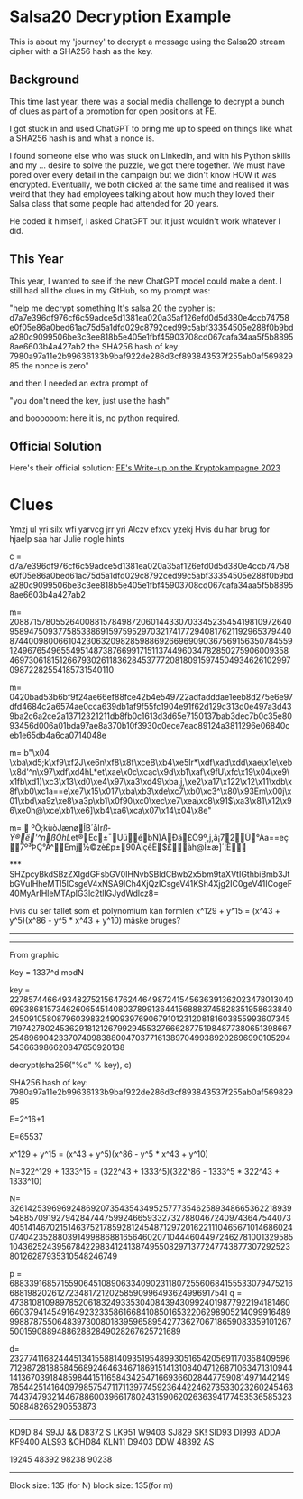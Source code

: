 # Salsa20 Decryption Example

This is about my 'journey' to decrypt a message using the Salsa20 stream cipher with a SHA256 hash as the key.

## Background

This time last year, there was a social media challenge to decrypt a bunch of clues as part of a promotion for open positions at FE.

I got stuck in and used ChatGPT to bring me up to speed on things like what a SHA256 hash is and what a nonce is.

I found someone else who was stuck on LinkedIn, and with his Python skills and my ... desire to solve the puzzle, we got there together. We must have pored over every detail in the campaign but we didn't know HOW it was encrypted. Eventually, we both clicked at the same time and realised it was weird that they had employees talking about how much they loved their Salsa class that some people had attended for 20 years.

He coded it himself, I asked ChatGPT but it just wouldn't work whatever I did.

## This Year

This year, I wanted to see if the new ChatGPT model could make a dent. I still had all the clues in my GitHub, so my prompt was:

"help me decrypt something
It's salsa 20
the cypher is: d7a7e396df976cf6c59adce5d1381ea020a35af126efd0d5d380e4ccb74758e0f05e86a0bed61ac75d5a1dfd029c8792ced99c5abf33354505e288f0b9bda280c9099506be3c3ee818b5e405e1fbf45903708cd067cafa34aa5f5b88958ae6603b4a427ab2
the SHA256 hash of key: 7980a97a11e2b99636133b9baf922de286d3cf893843537f255ab0af56982985
the nonce is zero"

and then I needed an extra prompt of

"you don't need the key, just use the hash"

and boooooom: here it is, no python required.
## Official Solution

Here's their official solution: [FE's Write-up on the Kryptokampagne 2023](https://www.fe-ddis.dk/globalassets/fe/dokumenter/2024/andet/-write-up-kryptokampagne-2023-.pdf)



# Clues
Ymzj ul yri silx wfi yarvcg jrr yri Alczv efxcv yzekj 
Hvis du har brug for hjaelp saa har Julie nogle hints


c = 
d7a7e396df976cf6c59adce5d1381ea020a35af126efd0d5d380e4ccb74758e0f05e86a0bed61ac75d5a1dfd029c8792ced99c5abf33354505e288f0b9bda280c9099506be3c3ee818b5e405e1fbf45903708cd067cafa34aa5f5b88958ae6603b4a427ab2


m=
208871578055264008815784987206014433070334523545419810972640958947509377585338691597595297032174177294081762119296537944087440098006610423063209828598869266969090367569156350784559124967654965549514873876699171511374496034782850275906009358469730618151266793026118362845377720818091597450493462610299709872282554185731540110

m=
0420bad53b6bf9f24ae66ef88fce42b4e549722adfadddae1eeb8d275e6e97dfd4684c2a6574ae0cca639db1af9f55fc1904e91f62d129c313d0e497a3d439ba2c6a2ce2a13712321211db8fb0c1613d3d65e7150137bab3dec7b0c35e8093456d006a01bda97ae8a370b10f3930c0ece7eac89124a3811296e06840ceb1e65db4a6ca0714048e



m=
b"\x04 \xba\xd5;k\xf9\xf2J\xe6n\xf8\x8f\xceB\xb4\xe5Ir*\xdf\xad\xdd\xae\x1e\xeb\x8d'^n\x97\xdf\xd4hL*et\xae\x0c\xcac\x9d\xb1\xaf\x9fU\xfc\x19\x04\xe9\x1fb\xd1)\xc3\x13\xd0\xe4\x97\xa3\xd49\xba,j,\xe2\xa17\x122\x12\x11\xdb\x8f\xb0\xc1a==e\xe7\x15\x017\xba\xb3\xde\xc7\xb0\xc3^\x80\x93Em\x00j\x01\xbd\xa9z\xe8\xa3p\xb1\x0f90\xc0\xec\xe7\xea\xc8\x91$\xa3\x81\x12\x96\xe0h@\xce\xb1\xe6]\xb4\xa6\xca\x07\x14\x04\x8e"




m=
 ºÕ;kùòJænøÎB´åIr*ß­Ý®ë'^nßÔhL*et®Êc±¯UüébÑ)ÃÐä£Ô9º,j,â¡72Û°Áa==eç7º³ÞÇ°Ã^Emj½©zè£p±90ÀìçêÈ$£àh@Î±æ]´¦Ê




*** SHZpcyBkdSBzZXIgdGFsbGV0IHNvbSBldCBwb2x5bm9taXVtIGthbiBmb3JtbGVuIHheMTI5ICsgeV4xNSA9ICh4XjQzICsgeV41KSh4Xjg2IC0geV41ICogeF40MyArIHleMTApIG3lc2tlIGJydWdlcz8=

Hvis du ser tallet som et polynomium kan formlen x^129 + y^15 = (x^43 + y^5)(x^86 - y^5 * x^43 + y^10) måske bruges?
***

***
From graphic 

Key = 1337^d modN

key = 227857446649348275215647624464987241545636391362023478013040699386815734626065451408037899136441568883745828351958633840245091058087960398324909397690679101231208181603855993607345719742780245362918121267992945532766628775198487738065139866725489690423370740983880047037716138970499389202696990105294543663986620847650920138

decrypt(sha256("%d" % key), c)

SHA256 hash of key:
7980a97a11e2b99636133b9baf922de286d3cf893843537f255ab0af56982985



E=2^16+1

E=65537

 x^129 + y^15 = (x^43 + y^5)(x^86 - y^5 * x^43 + y^10) 

N=322^129 + 1333^15 = (322^43 + 1333^5)(322^86 - 1333^5 * 322^43 + 1333^10)

N= 326142539696924869207354354349525777354625893486653622189395488570919279428474475992466593327327880467240974364754407340514146702151463752178592812454871297201622111046567101468602407404235288039149988688165646020710444604497246278100132958510436252439567842298341241387495508297137724774387730729252380126287935310548246749

p = 688339168571559064510890633409023118072556068415553307947521668819820261272348172120258590996493624996917541
q = 473810810989785206183249335304084394309924019877922194181460660379414549164923233586166841085016532206298905214099916489998878755064839730080183959658954277362706718659083359101267500159088948862882849028267625721689

d=
23277411682444513415588140935195489930516542056911703584095967129872818858456892464634671869151413108404712687106347131094414136703918485984415116584342547166936602844775908149714421497854425141640979857547117113977459236442246273533023260245463744374793214467886003966178024315906202636394177453536585323508848265290553873

***
KD9D 84 S9JJ && D8372 S LK951
W9403 SJ829 SK! SID93 DI993 ADDA KF9400 ALS93
&CHD84 KLN11 D9403 DDW 48392 AS

19245
48392
98238
90238


***
Block size: 135 (for N)
block size: 135(for m)

